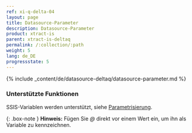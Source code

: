 ```yaml
---
ref: xi-q-delta-04
layout: page
title: Datasource-Parameter
description: Datasource-Parameter
product: xtract-is
parent: xtract-is-deltaq
permalink: /:collection/:path
weight: 5
lang: de_DE
progressstate: 5
---
```

{% include _content/de/datasource-deltaq/datasource-parameter.md %}

### Unterstützte Funktionen

SSIS-Variablen werden unterstützt, siehe [Parametrisierung](./parametrisierung). 

{: .box-note }
**Hinweis:** Fügen Sie *@* direkt vor einem Wert ein, um ihn als Variable zu kennzeichnen.